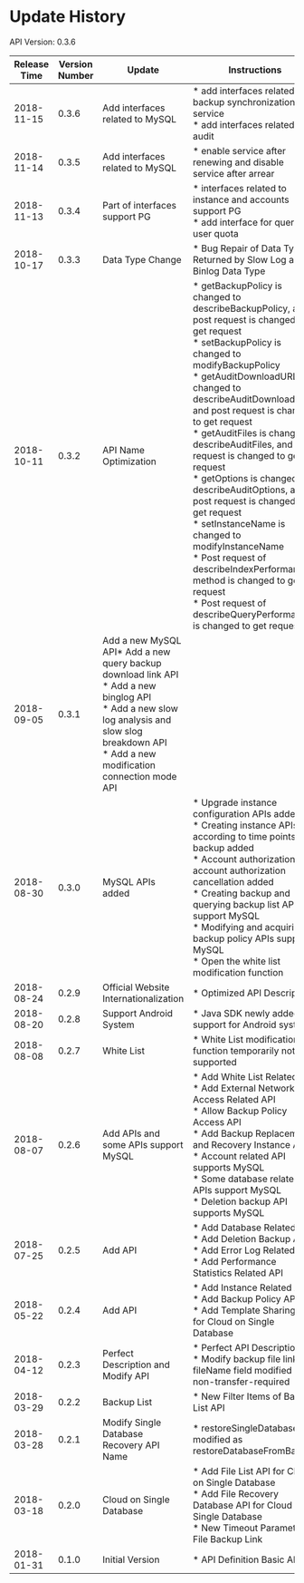 # Update History #
API Version: 0.3.6

|Release Time|Version Number| Update |Instructions|
|---|---|---|---|
|2018-11-15|0.3.6|Add interfaces related to MySQL |* add interfaces related to backup synchronization service <br>* add interfaces related to audit|
|2018-11-14|0.3.5|Add interfaces related to MySQL |* enable service after renewing and disable service after arrear|
|2018-11-13|0.3.4|Part of interfaces support PG |* interfaces related to instance and accounts support PG <br>* add interface for query user quota|
|2018-10-17|0.3.3|Data Type Change|* Bug Repair of Data Type Returned by Slow Log and Binlog Data Type|
|2018-10-11|0.3.2|API Name Optimization|* getBackupPolicy is changed to describeBackupPolicy, and post request is changed to get request<br>* setBackupPolicy is changed to modifyBackupPolicy<br>* getAuditDownloadURL is changed to describeAuditDownloadURL, and post request is changed to get request<br>* getAuditFiles is changed to describeAuditFiles, and post request is changed to get request<br>* getOptions is changed to describeAuditOptions, and post request is changed to get request<br>* setInstanceName is changed to modifyInstanceName<br>* Post request of describeIndexPerformance method is changed to get request<br>* Post request of describeQueryPerformance is changed to get request|
|2018-09-05|0.3.1|Add a new MySQL API* Add a new query backup download link API<br>* Add a new binglog API<br>* Add a new slow log analysis and slow slog breakdown API<br>* Add a new modification connection mode API|
|2018-08-30|0.3.0|MySQL APIs added|* Upgrade instance configuration APIs added<br>* Creating instance APIs according to time points and backup added<br>* Account authorization and account authorization cancellation added<br>* Creating backup and querying backup list APIs support MySQL<br>* Modifying and acquiring backup policy APIs support MySQL<br>* Open the white list modification function|
|2018-08-24|0.2.9|Official Website Internationalization|* Optimized API Description|
|2018-08-20|0.2.8|Support Android System|* Java SDK newly added the support for Android system|
|2018-08-08|0.2.7|White List|* White List modification function temporarily not supported|
|2018-08-07|0.2.6|Add APIs and some APIs support MySQL|* Add White List Related API<br>* Add External Network Access Related API<br>* Allow Backup Policy Access API<br>* Add Backup Replacement and Recovery Instance API<br>* Account related API supports MySQL <br>* Some database related APIs support MySQL<br>* Deletion backup API supports MySQL|
|2018-07-25|0.2.5|Add API|* Add Database Related API<br>* Add Deletion Backup API <br>* Add Error Log Related API<br>* Add Performance Statistics Related API|
|2018-05-22|0.2.4|Add API|* Add Instance Related API<br>* Add Backup Policy API<br>* Add Template Sharing API for Cloud on Single Database|
|2018-04-12|0.2.3|Perfect Description and Modify API|* Perfect API Description<br>* Modify backup file link API, fileName field modified as non-transfer-required|
|2018-03-29|0.2.2|Backup List|* New Filter Items of Backup List API|
|2018-03-28|0.2.1|Modify Single Database Recovery API Name|* restoreSingleDatabase modified as restoreDatabaseFromBackup|
|2018-03-18|0.2.0|Cloud on Single Database|* Add File List API for Cloud on Single Database<br>* Add File Recovery Database API for Cloud on Single Database<br>* New Timeout Parameter of File Backup Link|
|2018-01-31|0.1.0|Initial Version|* API Definition Basic API|
